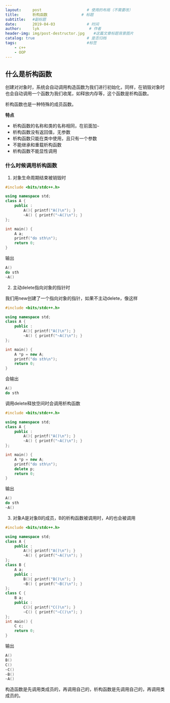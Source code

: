 ```yaml
---
layout:     post                    # 使用的布局（不需要改）
title:      析构函数               # 标题 
subtitle:   #副标题
date:       2019-04-03              # 时间
author:     lyk                      # 作者
header-img: img/post-destructor.jpg    #这篇文章标题背景图片
catalog: true                       # 是否归档
tags:                               #标签
    - c++
    - OOP
---
```

## 什么是析构函数
创建对对象时，系统会自动调用构造函数为我们进行初始化，同样，在销毁对象时也会自动调用一个函数为我们收尾，如释放内存等，这个函数是析构函数。

析构函数也是一种特殊的成员函数。

**特点**

- 析构函数的名称和类的名称相同，在前面加`~`
- 析构函数没有返回值，无参数
- 析构函数只能在类中使用，且只有一个参数
- 不能继承和重载析构函数
- 析构函数不能显性调用

### 什么时候调用析构函数
1. 对象生命周期结束被销毁时

```cpp
#include <bits/stdc++.h>

using namespace std;
class A {
	public :
		A(){ printf("A()\n"); }
		~A() { printf("~A()\n"); }
};

int main() {
	A a;
	printf("do sth\n");
	return 0;
}
```
输出
```cpp
A()
do sth
~A()
```
2. 主动delete指向对象的指针时

我们用new创建了一个指向对象的指针，如果不主动delete，像这样
```cpp
#include <bits/stdc++.h>

using namespace std;
class A {
	public :
		A(){ printf("A()\n"); }
		~A() { printf("~A()\n"); }
};

int main() {
	A *p = new A;
	printf("do sth\n");
	return 0;
}
```
会输出
```cpp
A()
do sth
```
调用delete释放空间时会调用析构函数
```cpp
#include <bits/stdc++.h>

using namespace std;
class A {
	public :
		A(){ printf("A()\n"); }
		~A() { printf("~A()\n"); }
};

int main() {
	A *p = new A;
	printf("do sth\n");
	delete p;
	return 0;
}
```
输出
```cpp
A()
do sth
~A()
```
3. 对象A是对象B的成员，B的析构函数被调用时，A的也会被调用
```cpp
#include <bits/stdc++.h>

using namespace std;
class A {
	public :
		A(){ printf("A()\n"); }
		~A() { printf("~A()\n"); }
};
class B {
	A a;
	public :
		B(){ printf("B()\n"); }
		~B() { printf("~B()\n"); }
};
class C {
	B a;
	public :
		C(){ printf("C()\n"); }
		~C() { printf("~C()\n"); }
};
int main() {
	C c;
	return 0;
}
```
输出
```cpp
A()
B()
C()
~C()
~B()
~A()
```

构造函数是先调用类成员的，再调用自己的，析构函数是先调用自己的，再调用类成员的。
